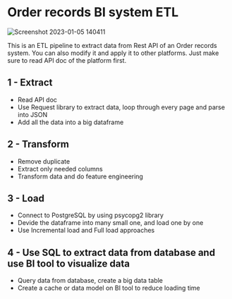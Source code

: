 # Order records BI system ETL

![Screenshot 2023-01-05 140411](https://user-images.githubusercontent.com/15308273/210721461-f4f74f6b-fbf2-4476-828d-3b2d7fbe5a21.png)


This is an ETL pipeline to extract data from Rest API of an Order records system. You can also modify it and apply it to other platforms. Just make sure to read API doc of the platform first.

## 1 - Extract 
- Read API doc
- Use Request library to extract data, loop through every page and parse into JSON
- Add all the data into a big dataframe

## 2 - Transform
- Remove duplicate
- Extract only needed columns
- Transform data and do feature engineering

## 3 - Load
- Connect to PostgreSQL by using psycopg2 library
- Devide the dataframe into many small one, and load one by one
- Use Incremental load and Full load approaches

## 4 - Use SQL to extract data from database and use BI tool to visualize data
- Query data from database, create a big data table
- Create a cache or data model on BI tool to reduce loading time
